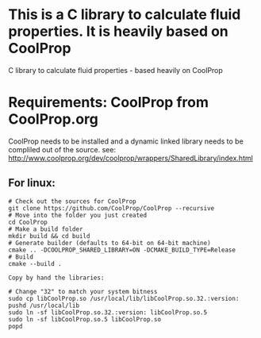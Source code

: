 # This is a C library to calculate fluid properties. It is heavily based on CoolProp

C library to calculate fluid properties - based heavily on CoolProp
# Requirements: CoolProp from CoolProp.org
  CoolProp needs to be installed and a dynamic linked library needs to be compliled out of the
  source. see: http://www.coolprop.org/dev/coolprop/wrappers/SharedLibrary/index.html
  
## For linux:
	# Check out the sources for CoolProp
	git clone https://github.com/CoolProp/CoolProp --recursive
	# Move into the folder you just created
	cd CoolProp
	# Make a build folder
	mkdir build && cd build
	# Generate builder (defaults to 64-bit on 64-bit machine)
	cmake .. -DCOOLPROP_SHARED_LIBRARY=ON -DCMAKE_BUILD_TYPE=Release
	# Build
	cmake --build .
	
	Copy by hand the libraries:
	
	# Change "32" to match your system bitness
	sudo cp libCoolProp.so /usr/local/lib/libCoolProp.so.32.:version:
	pushd /usr/local/lib
	sudo ln -sf libCoolProp.so.32.:version: libCoolProp.so.5
	sudo ln -sf libCoolProp.so.5 libCoolProp.so
	popd
	
